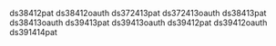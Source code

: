 ds38412pat
ds38412oauth
ds372413pat
ds372413oauth
ds38413pat
ds38413oauth
ds39413pat
ds39413oauth
ds39412pat
ds39412oauth
ds391414pat